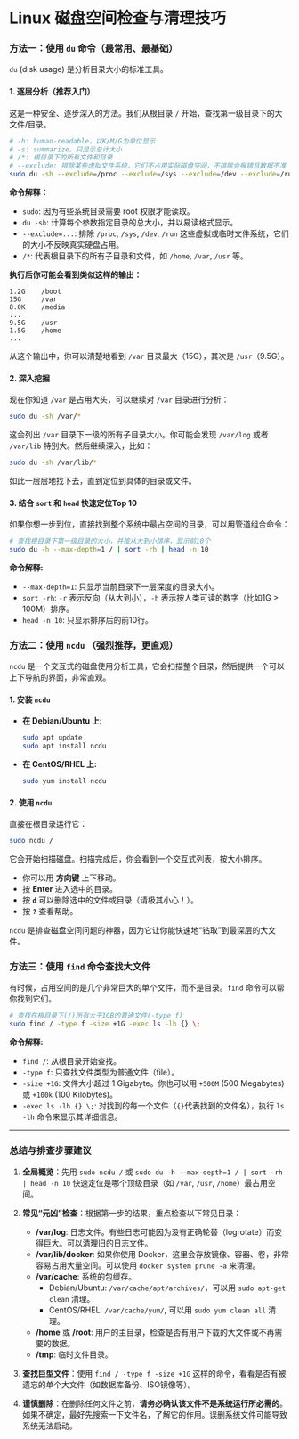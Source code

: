 # Linux 磁盘空间检查与清理技巧

### 方法一：使用 `du` 命令（最常用、最基础）

`du` (disk usage) 是分析目录大小的标准工具。

#### 1. 逐层分析（推荐入门）

这是一种安全、逐步深入的方法。我们从根目录 `/` 开始，查找第一级目录下的大文件/目录。

```bash
# -h: human-readable，以K/M/G为单位显示
# -s: summarize，只显示总计大小
# /*: 根目录下的所有文件和目录
# --exclude: 排除某些虚拟文件系统，它们不占用实际磁盘空间，不排除会报错且数据不准
sudo du -sh --exclude=/proc --exclude=/sys --exclude=/dev --exclude=/run /*
```

**命令解释：**

*   `sudo`: 因为有些系统目录需要 root 权限才能读取。
*   `du -sh`: 计算每个参数指定目录的总大小，并以易读格式显示。
*   `--exclude=...`: 排除 `/proc`, `/sys`, `/dev`, `/run` 这些虚拟或临时文件系统，它们的大小不反映真实硬盘占用。
*   `/*`: 代表根目录下的所有子目录和文件，如 `/home`, `/var`, `/usr` 等。

**执行后你可能会看到类似这样的输出：**

```
1.2G    /boot
15G     /var
8.0K    /media
...
9.5G    /usr
1.5G    /home
...
```

从这个输出中，你可以清楚地看到 `/var` 目录最大（15G），其次是 `/usr`（9.5G）。

#### 2. 深入挖掘

现在你知道 `/var` 是占用大头，可以继续对 `/var` 目录进行分析：

```bash
sudo du -sh /var/*
```

这会列出 `/var` 目录下一级的所有子目录大小。你可能会发现 `/var/log` 或者 `/var/lib` 特别大。然后继续深入，比如：

```bash
sudo du -sh /var/lib/*
```

如此一层层地找下去，直到定位到具体的目录或文件。

#### 3. 结合 `sort` 和 `head` 快速定位Top 10

如果你想一步到位，直接找到整个系统中最占空间的目录，可以用管道组合命令：

```bash
# 查找根目录下第一级目录的大小，并按从大到小排序，显示前10个
sudo du -h --max-depth=1 / | sort -rh | head -n 10
```

**命令解释:**

*   `--max-depth=1`: 只显示当前目录下一层深度的目录大小。
*   `sort -rh`: `-r` 表示反向（从大到小），`-h` 表示按人类可读的数字（比如1G > 100M）排序。
*   `head -n 10`: 只显示排序后的前10行。

### 方法二：使用 `ncdu` （强烈推荐，更直观）

`ncdu` 是一个交互式的磁盘使用分析工具，它会扫描整个目录，然后提供一个可以上下导航的界面，非常直观。

#### 1. 安装 `ncdu`

*   **在 Debian/Ubuntu 上:**
    ```bash
    sudo apt update
    sudo apt install ncdu
    ```
*   **在 CentOS/RHEL 上:**
    ```bash
    sudo yum install ncdu
    ```

#### 2. 使用 `ncdu`

直接在根目录运行它：

```bash
sudo ncdu /
```

它会开始扫描磁盘。扫描完成后，你会看到一个交互式列表，按大小排序。

*   你可以用 **方向键** 上下移动。
*   按 **Enter** 进入选中的目录。
*   按 **`d`** 可以删除选中的文件或目录（请极其小心！）。
*   按 **`?`** 查看帮助。

`ncdu` 是排查磁盘空间问题的神器，因为它让你能快速地“钻取”到最深层的大文件。

### 方法三：使用 `find` 命令查找大文件

有时候，占用空间的是几个非常巨大的单个文件，而不是目录。`find` 命令可以帮你找到它们。

```bash
# 查找在根目录下(/)所有大于1GB的普通文件(-type f)
sudo find / -type f -size +1G -exec ls -lh {} \;
```

**命令解释:**

*   `find /`: 从根目录开始查找。
*   `-type f`: 只查找文件类型为普通文件（file）。
*   `-size +1G`: 文件大小超过 1 Gigabyte。你也可以用 `+500M` (500 Megabytes) 或 `+100k` (100 Kilobytes)。
*   `-exec ls -lh {} \;`: 对找到的每一个文件（`{}`代表找到的文件名），执行 `ls -lh` 命令来显示其详细信息。

---

### 总结与排查步骤建议

1.  **全局概览**：先用 `sudo ncdu /` 或 `sudo du -h --max-depth=1 / | sort -rh | head -n 10` 快速定位是哪个顶级目录（如 `/var`, `/usr`, `/home`）最占用空间。

2.  **常见“元凶”检查**：根据第一步的结果，重点检查以下常见目录：
    *   **/var/log**: 日志文件。有些日志可能因为没有正确轮替（logrotate）而变得巨大。可以清理旧的日志文件。
    *   **/var/lib/docker**: 如果你使用 Docker，这里会存放镜像、容器、卷，非常容易占用大量空间。可以使用 `docker system prune -a` 来清理。
    *   **/var/cache**: 系统的包缓存。
        *   Debian/Ubuntu: `/var/cache/apt/archives/`，可以用 `sudo apt-get clean` 清理。
        *   CentOS/RHEL: `/var/cache/yum/`, 可以用 `sudo yum clean all` 清理。
    *   **/home** 或 **/root**: 用户的主目录，检查是否有用户下载的大文件或不再需要的数据。
    *   **/tmp**: 临时文件目录。

3.  **查找巨型文件**：使用 `find / -type f -size +1G` 这样的命令，看看是否有被遗忘的单个大文件（如数据库备份、ISO镜像等）。

4.  **谨慎删除**：在删除任何文件之前，**请务必确认该文件不是系统运行所必需的**。如果不确定，最好先搜索一下文件名，了解它的作用。误删系统文件可能导致系统无法启动。